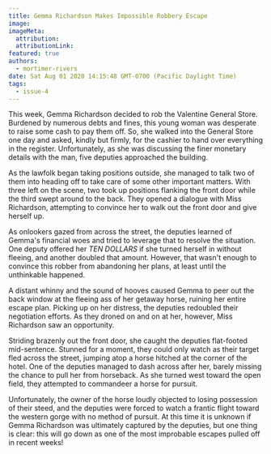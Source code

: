 ```yaml
---
title: Gemma Richardson Makes Impossible Robbery Escape
image:
imageMeta:
  attribution:
  attributionLink:
featured: true
authors: 
  - mortimer-rivers
date: Sat Aug 01 2020 14:15:48 GMT-0700 (Pacific Daylight Time)
tags:
  - issue-4
---
```


This week, Gemma Richardson decided to rob the Valentine General Store. Burdened by numerous debts 
and fines, this young woman was desperate to raise some cash to pay them off. So, she walked into the 
General Store one day and asked, kindly but firmly, for the cashier to hand over everything in the 
register. Unfortunately, as she was discussing the finer monetary details with the man, five deputies 
approached the building.

As the lawfolk began taking positions outside, she managed to talk two of them into heading off to 
take care of some other important matters. With three left on the scene, two took up positions 
flanking the front door while the third swept around to the back. They opened a dialogue with Miss 
Richardson, attempting to convince her to walk out the front door and give herself up.

As onlookers gazed from across the street, the deputies learned of Gemma's financial woes and tried to 
leverage that to resolve the situation. One deputy offered her *TEN DOLLARS* if she turned herself in 
without fleeing, and another doubled that amount. However, that wasn't enough to convince this robber 
from abandoning her plans, at least until the unthinkable happened.

A distant whinny and the sound of hooves caused Gemma to peer out the back window at the fleeing ass 
of her getaway horse, ruining her entire escape plan. Picking up on her distress, the deputies 
redoubled their negotiation efforts. As they droned on and on at her, however, Miss Richardson saw an 
opportunity.

Striding brazenly out the front door, she caught the deputies flat-footed mid-sentence. Stunned for a 
moment, they could only watch as their target fled across the street, jumping atop a horse hitched at 
the corner of the hotel. One of the deputies managed to dash across after her, barely missing the 
chance to pull her from horseback. As she turned west toward the open field, they attempted to 
commandeer a horse for pursuit.

Unfortunately, the owner of the horse loudly objected to losing possession of their steed, and the 
deputies were forced to watch a frantic flight toward the western gorge with no method of pursuit. 
At this time it is unknown if Gemma Richardson was ultimately captured by the deputies, but one thing 
is clear: this will go down as one of the most improbable escapes pulled off in recent weeks!

